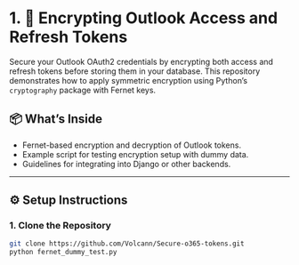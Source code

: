 # 1. 🔐 Encrypting Outlook Access and Refresh Tokens

Secure your Outlook OAuth2 credentials by encrypting both access and refresh tokens before storing them in your database. This repository demonstrates how to apply symmetric encryption using Python’s `cryptography` package with Fernet keys.

## 📦 What’s Inside

- Fernet-based encryption and decryption of Outlook tokens.
- Example script for testing encryption setup with dummy data.
- Guidelines for integrating into Django or other backends.

---

## ⚙️ Setup Instructions

### 1. Clone the Repository

```bash
git clone https://github.com/Volcann/Secure-o365-tokens.git
python fernet_dummy_test.py
```
